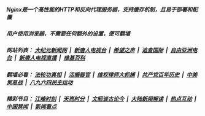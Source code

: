 ##### Nginx是一个高性能的HTTP和反向代理服务器，支持缓存机制，且易于部署和配置

##### 用户使用浏览器，不需要任何额外的设置，便可翻墙

##### 网站列表： [大纪元新闻网](http://165.227.11.172:10080/) &nbsp;|&nbsp; [新唐人电视台](http://165.227.11.172:8000/) &nbsp;|&nbsp; [希望之声](http://165.227.11.172:8200/) &nbsp;|&nbsp; [追查国际](http://165.227.11.172:10010/) &nbsp;|&nbsp; [自由亚洲电台](http://165.227.11.172:9800/) &nbsp;|&nbsp; [新唐人电视直播](http://165.227.11.172/) &nbsp;|&nbsp; [维基百科](http://165.227.11.172:8100/) 

##### 翻墙必看： [法轮功真相](http://165.227.11.172:10000/videos/truth.html) &nbsp;|&nbsp; [活摘器官](http://165.227.11.172:10000/videos/res/Organs/) &nbsp;|&nbsp; [维权律师大抓捕](http://165.227.11.172:10000/videos/709/) &nbsp;|&nbsp; [共产党百年历史](http://165.227.11.172:10000/videos/ccp.html) &nbsp;|&nbsp; [中美贸易战](http://165.227.11.172:10000/videos/res/TradeWar.html) &nbsp;|&nbsp; [八九六四民主运动](http://165.227.11.172:10000/videos/88/)

##### 精彩节目： [江峰时刻](http://165.227.11.172/today-in-history/) &nbsp;|&nbsp; [天亮时分](http://165.227.11.172/tianliang/) &nbsp;|&nbsp; [文昭谈古论今](http://165.227.11.172/wenzhao/) &nbsp;|&nbsp; [大陆新闻解读](http://165.227.11.172/ntdtv-comedy/) &nbsp;|&nbsp; [热点互动](http://165.227.11.172/ntdtv-rdhd/) &nbsp;|&nbsp; [中国禁闻](http://165.227.11.172/ntdtv-news/) &nbsp;|&nbsp; [新闻看点](http://165.227.11.172/news-insight/)
